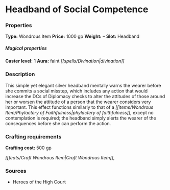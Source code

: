 ﻿---
Title: "Headband of Social Competence"
Type: "Wondrous Item"
Price: "1000 gp"
Weight: "–"
Slot: "Headband"
Caster level: "1"
Aura: "faint divination"
Description: |
  "This simple yet elegant silver headband mentally warns the wearer before she commits a social misstep, which includes any action that would increase the DCs of Diplomacy checks to alter the attitudes of those around her or worsen the attitude of a person that the wearer considers very important. This effect functions similarly to that of a _phylactery of faithfulness_, except no contemplation is required; the headband simply alerts the wearer of the consequences before she can perform the action."
Crafting cost: "500 gp"
Sources: "['Heroes of the High Court']"
---

# Headband of Social Competence

### Properties

**Type:** Wondrous Item **Price:** 1000 gp **Weight:** – **Slot:** Headband

##### Magical properties

**Caster level:** 1 **Aura:** faint _[[spells/Divination|divination]]_

### Description

This simple yet elegant silver headband mentally warns the wearer before she commits a social misstep, which includes any action that would increase the DCs of Diplomacy checks to alter the attitudes of those around her or worsen the attitude of a person that the wearer considers very important. This effect functions similarly to that of a _[[items/Wondrous Item/Phylactery of Faithfulness|phylactery of faithfulness]]_, except no contemplation is required; the headband simply alerts the wearer of the consequences before she can perform the action.

### Crafting requirements

**Crafting cost:** 500 gp

_[[feats/Craft Wondrous Item|Craft Wondrous Item]]_,

### Sources

* Heroes of the High Court